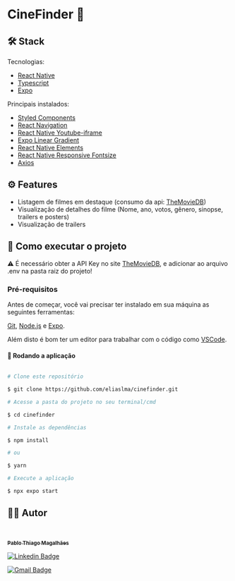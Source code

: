 # CineFinder 📱

## 🛠️ Stack

Tecnologias:

- [React Native](https://reactnative.dev/)
- [Typescript](https://www.typescriptlang.org/)
- [Expo](https://expo.dev/)

Principais instalados:

- [Styled Components](https://styled-components.com/)
- [React Navigation](https://reactnavigation.org/)
- [React Native Youtube-iframe](https://lonelycpp.github.io/react-native-youtube-iframe/)
- [Expo Linear Gradient](https://docs.expo.dev/versions/latest/sdk/linear-gradient/)
- [React Native Elements](https://reactnativeelements.com/)
- [React Native Responsive Fontsize](https://www.npmjs.com/package/react-native-responsive-fontsize)
- [Axios](https://axios-http.com/ptbr/docs/intro)

## ⚙️ Features

- Listagem de filmes em destaque (consumo da api: [TheMovieDB](https://www.themoviedb.org/))
- Visualização de detalhes do filme (Nome, ano, votos, gênero, sinopse, trailers e posters)
- Visualização de trailers

## [](https://github.com/pablomagalhaes/cinefinder) 🚀 Como executar o projeto

⚠️ É necessário obter a API Key no site [TheMovieDB](https://www.themoviedb.org/), e adicionar ao arquivo .env na pasta raiz do projeto!

### Pré-requisitos

Antes de começar, você vai precisar ter instalado em sua máquina as seguintes ferramentas:

[Git](https://git-scm.com), [Node.js](https://nodejs.org/en/) e [Expo](https://expo.dev).

Além disto é bom ter um editor para trabalhar com o código como [VSCode](https://code.visualstudio.com/).

#### 🧭 Rodando a aplicação

```bash

# Clone este repositório

$ git clone https://github.com/eliaslma/cinefinder.git

# Acesse a pasta do projeto no seu terminal/cmd

$ cd cinefinder

# Instale as dependências

$ npm install

# ou

$ yarn

# Execute a aplicação

$ npx expo start

```

## [](https://github.com/pablomagalhaes) 👨‍🚀 Autor

<a href="https://github.com/pablomagalhaes">

 <br />

<sub><b>Pablo Thiago Magalhães</b></sub></a>

[![Linkedin Badge](https://img.shields.io/badge/-LinkedIn-blue?style=for-the-badge&logo=Linkedin&logoColor=white&link=https://www.linkedin.com/in/thiagomagalhaesme/)](https://www.linkedin.com/in/thiagomagalhaesme/)

[![Gmail Badge](https://img.shields.io/badge/-Gmail-c14438?style=for-the-badge&logo=Gmail&logoColor=white&link=mailto:sci.thiago22magalhaes@gmail.com)](mailto:thiago22magalhaes@gmail.com)
